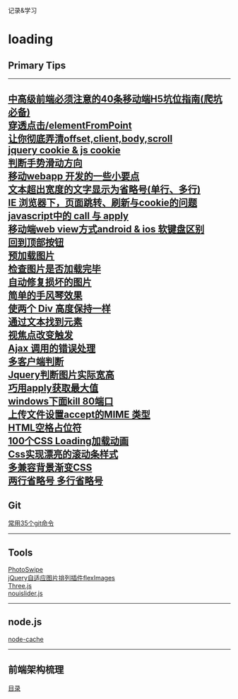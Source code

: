 记录&学习
# loading
## Primary Tips
---
<a href="https://github.com/Tronside/Tech-loading/issues/25" >中高级前端必须注意的40条移动端H5坑位指南(爬坑必备)</a><br/>
<a href="https://github.com/Tronside/Tech-loading/issues/1" > 穿透点击/elementFromPoint </a><br/>
<a href="https://github.com/Tronside/Tech-loading/issues/4" >让你彻底弄清offset,client,body,scroll</a><br/>
<a href="https://github.com/Tronside/Tech-loading/issues/5" > jquery cookie & js cookie </a><br/>
<a href="https://github.com/Tronside/Tech-loading/issues/6">判断手势滑动方向</a><br/>
<a href="https://github.com/Tronside/Tech-loading/issues/7">移动webapp 开发的一些小要点</a><br/>
<a href="https://github.com/Tronside/Tech-loading/issues/8">文本超出宽度的文字显示为省略号(单行、多行)</a><br/>
<a href="https://github.com/Tronside/Tech-loading/issues/9">IE 浏览器下，页面跳转、刷新与cookie的问题</a><br/>
<a href="https://github.com/Tronside/Tech-loading/issues/10">javascript中的 call 与 apply</a><br/>
<a href="https://github.com/Tronside/Tech-loading/issues/11">移动端web view方式android & ios 软键盘区别</a><br/>
<a href="https://github.com/Tronside/Tech-loading/issues/12">回到顶部按钮</a><br/>
<a href="https://github.com/Tronside/Tech-loading/issues/13">预加载图片</a><br/>
<a href="https://github.com/Tronside/Tech-loading/issues/14">检查图片是否加载完毕</a><br/>
<a href="https://github.com/Tronside/Tech-loading/issues/15">自动修复损坏的图片</a><br/>
<a href="https://github.com/Tronside/Tech-loading/issues/16">简单的手风琴效果</a><br/>
<a href="https://github.com/Tronside/Tech-loading/issues/17">使两个 Div 高度保持一样</a><br/>
<a href="https://github.com/Tronside/Tech-loading/issues/18">通过文本找到元素</a><br/>
<a href="https://github.com/Tronside/Tech-loading/issues/19">视焦点改变触发</a><br/>
<a href="https://github.com/Tronside/Tech-loading/issues/20">Ajax 调用的错误处理</a><br/>
<a href="https://github.com/Tronside/Tech-loading/issues/21">多客户端判断</a><br/>
<a href="https://github.com/Tronside/Tech-loading/issues/22">Jquery判断图片实际宽高</a><br/>
<a href="https://github.com/Tronside/Tech-loading/issues/23">巧用apply获取最大值</a><br/>
<a href="https://github.com/Tronside/Tech-loading/issues/24">windows下面kill 80端口</a><br/>
<a href="https://github.com/Tronside/Tech-loading/issues/27">上传文件设置accept的MIME 类型</a><br/>
<a href="https://github.com/Tronside/Tech-loading/issues/28">HTML空格占位符</a><br/>
<a href="https://github.com/Tronside/Tech-loading/issues/30">100个CSS Loading加载动画</a><br/>
<a href="https://github.com/Tronside/Tech-loading/issues/31">Css实现漂亮的滚动条样式</a><br/>
<a href="https://github.com/Tronside/Tech-loading/issues/32">多兼容背景渐变CSS</a><br/>
<a href="https://github.com/Tronside/Tech-loading/issues/33">两行省略号 多行省略号</a>
---

## Git

[常用35个git命令](https://github.com/Tronside/Tech-loading/issues/29)

---

## Tools

[PhotoSwipe](http://photoswipe.com/ "PhotoSwipe")<br/>
[jQuery自适应图片排列插件flexImages](http://plugins.jquery.com/flex-images/ "flexImages")<br/>
[Three.js](http://www.webgl3d.cn/Three.js)<br/>
[nouislider.js](https://refreshless.com/nouislider/)

---

## node.js

[node-cache](https://www.npmjs.com/package/node-cache)

---

## 前端架构梳理

<a href="https://github.com/Tronside/Tech-loading/issues/26">目录</a>

